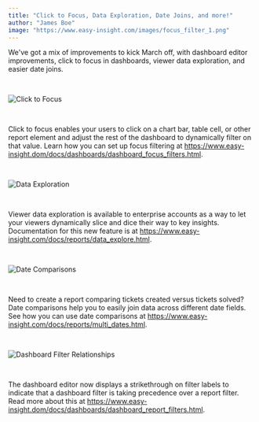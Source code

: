 ```yaml
---
title: "Click to Focus, Data Exploration, Date Joins, and more!"
author: "James Boe"
image: "https://www.easy-insight.com/images/focus_filter_1.png"
---
```


We've got a mix of improvements to kick March off, with dashboard editor improvements, click to focus in dashboards, viewer data exploration, and easier date joins.<!--more-->

<img style="max-width:1000px;margin-top:30px;margin-bottom:30px" src="https://www.easy-insight.com/images/help/focus_filter_1.png" alt="Click to Focus" class="img img-responsive"/> 

Click to focus enables your users to click on a chart bar, table cell, or other report element and adjust the rest of the dashboard to dynamically filter on that value. Learn how you can set up focus filtering at <a href="https://www.easy-insight.dom/docs/dashboards/dashboard_focus_filters.html">https://www.easy-insight.dom/docs/dashboards/dashboard_focus_filters.html</a>.

<img style="max-width:1000px;margin-top:30px;margin-bottom:30px" src="https://www.easy-insight.com/images/help/data_explore_1.png" alt="Data Exploration" class="img img-responsive"/> 

Viewer data exploration is available to enterprise accounts as a way to let your viewers dynamically slice and dice their way to key insights. Documentation for this new feature is at <a href="https://www.easy-insight.com/docs/reports/data_explore.html">https://www.easy-insight.com/docs/reports/data_explore.html</a>.

<img style="max-width:400px;margin-top:30px;margin-bottom:30px" src="https://www.easy-insight.com/images/help/comparison_date_0.png" alt="Date Comparisons" class="img img-responsive"/>

Need to create a report comparing tickets created versus tickets solved? Date comparisons help you to easily join data across different date fields. See how you can use date comparisons at <a href="https://www.easy-insight.com/docs/reports/multi_dates.html">https://www.easy-insight.com/docs/reports/multi_dates.html</a>.  

<img style="max-width:1000px;margin-top:30px;margin-bottom:30px" src="https://www.easy-insight.com/images/help/db_filters2.png" alt="Dashboard Filter Relationships" class="img img-responsive"/>

The dashboard editor now displays a strikethrough on filter labels to indicate that a dashboard filter is taking precedence over a report filter. Read more about this at <a href="https://www.easy-insight.dom/docs/dashboards/dashboard_report_filters.html">https://www.easy-insight.dom/docs/dashboards/dashboard_report_filters.html</a>.
